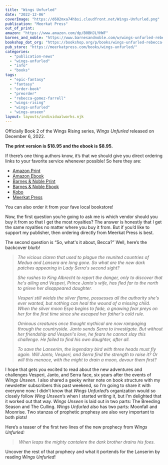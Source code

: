 ```yaml
---
title: "Wings Unfurled"
date: "2022-12-06"
coverImage: "https://d602mxa74hbsi.cloudfront.net/Wings-Unfurled.png"
publication: "Meerkat Press"
out_of_print:
amazon: "https://www.amazon.com/dp/B0BHJLYHWF"
barnes_and_noble: "https://www.barnesandnoble.com/w/wings-unfurled-rebecca-gomez-farrell/1142462183?ean=9781946154644"
bookshop_dot_org: "https://bookshop.org/p/books/wings-unfurled-rebecca-gomez-farrell/18998266?"
pub_store: "https://meerkatpress.com/books/wings-unfurled/"
categories:
  - "publication-news"
  - "wings-unfurled"
  - "info"
  - "books"
tags:
  - "epic-fantasy"
  - "fantasy"
  - "order-book"
  - "preorder"
  - "rebecca-gomez-farrell"
  - "wings-rising"
  - "wings-unfurled"
  - "wings-unseen"
layout: layouts/individualworks.njk
---
```


Officially Book 2 of the Wings Rising series, _Wings Unfurled_ released on December 6, 2022.

**The print version is $18.95 and the ebook is $8.95.**

If there’s one thing authors know, it’s that we should give you direct ordering links to your favorite service whenever possible! So here they are:

- [Amazon Print](https://www.amazon.com/Wings-Unfurled-Rebecca-Gomez-Farrell/dp/1946154644)
- [Amazon Ebook](https://www.amazon.com/Wings-Unfurled-Rising-Rebecca-Farrell-ebook/dp/B0BHJLYHWF)
- [Barnes & Noble Print](https://www.barnesandnoble.com/w/wings-unfurled-rebecca-gomez-farrell/1142462183)
- [Barnes & Noble Ebook](https://www.barnesandnoble.com/w/wings-unfurled-rebecca-gomez-farrell/1142462183)
- [Kobo](https://www.kobo.com/us/en/ebook/wings-unfurled)
- [Meerkat Press](https://meerkatpress.shop/products/wings-unfurled-by-rebecca-gomez-farrell-book-2-wings-rising)

You can also order it from your fave local bookstore!

Now, the first question you’re going to ask me is which vendor should you buy it from so that I get the most royalties? The answer is honestly that I get the same royalties no matter where you buy it from. But if you’d like to support my publisher, then ordering directly from Meerkat Press is best.

The second question is “So, what's it about, Becca?” Well, here’s the backcover blurb!

> _The vicious claren that used to plague the reunited countries of Medua and Lansera are long gone. So what are the new dark patches appearing in Lady Serra's second sight?_
>
> _She rushes to King Albrecht to report the danger, only to discover that he's ailing and Vesperi, Prince Janto's wife, has fled far to the north to grieve her disappeared daughter._
>
> _Vesperi still wields the silver flame, possesses all the authority she's ever wanted, but nothing can heal the wound of a missing child. When the silver moon Esye begins to fade, a gnawing fear preys on her for the first time since she escaped her father's cold rule._
>
> _Ominous creatures once thought mythical are now rampaging through the countryside. Janto sends Serra to investigate. But without her friendship and Vesperi's love, he fears he cannot slay this challenge. He failed to find his own daughter, after all._
>
> _To save the Lanserim, the legendary bird with three heads must fly again. Will Janto, Vesperi, and Serra find the strength to raise it? Or will this menace, with the might to drain a moon, devour them first?_

I hope that gets you excited to read about the new adventures and challenges Vesperi, Janto, and Serra face, six years after the events of _Wings Unseen_. I also shared a geeky writer note on book structure with my newsletter subscribers this past weekend, so I'm going to share it with everyone now: I didn’t know that _Wings Unfurled_’s organization would so closely follow _Wing Unseen_’s when I started writing it, but I’m delighted that it worked out that way. _Wings Unseen_ is laid out in two parts: The Breeding Season and The Culling. _Wings Unfurled_ also has two parts: Moonfall and Moonrise. Two stanzas of prophetic prophesy are also very important to both plots!

Here’s a teaser of the first two lines of the new prophecy from _Wings Unfurled:_

>  _When leaps the mighty cantalere_ _the dark brother drains his foes._ 

Uncover the rest of that prophecy and what it portends for the Lanserim by reading _Wings Unfurled_!
